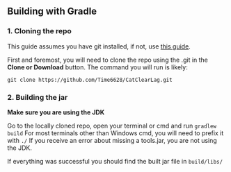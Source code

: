## Building with Gradle

### 1. Cloning the repo
This guide assumes you have git installed, if not, use [this guide](https://git-scm.com/book/en/v2/Getting-Started-Installing-Git).

First and foremost, you will need to clone the repo using the .git in the **Clone or Download** button.
The command you will run is likely:
```
git clone https://github.com/Time6628/CatClearLag.git
```

### 2. Building the jar
**Make sure you are using the JDK**

Go to the locally cloned repo, open your terminal or cmd and run ```gradlew build```
For most terminals other than Windows cmd, you will need to prefix it with ```./```
If you receive an error about missing a tools.jar, you are not using the JDK.

If everything was successful you should find the built jar file in `build/libs/`
